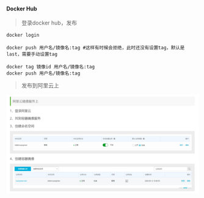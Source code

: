 #### Docker Hub

> 登录docker hub，发布

```
docker login

docker push 用户名/镜像名:tag #这样有时候会拒绝，此时还没有设置tag，默认是last，需要手动设置tag

docker tag 镜像id 用户名/镜像名:tag
docker push 用户名/镜像名:tag
```

> 发布到阿里云上

![dockerhub](../pic/docker/dockerhub.png)
